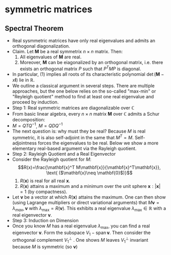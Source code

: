 # symmetric matrices
## Spectral Theorem
- Real sysmmetric matrices have only real eigenvalues and admits an orthogonal diagonalization.
- Claim. Let $\mathbf{M}$ be a real symmetrix $n\times n$ matrix. Then:
  1. All eigenvalues of $\mathbf{M}$ are real.
  2. Moreover, $\mathbf{M}$ can be eiagonalized by an orthogonal matrix, i.e. there exists an orthogonal matrix $P$ such that $P^T MP$ is diagonal.
- In particular, (1) implies all roots of its characteristic polynomial $\operatorname{det}(\mathbf{M}-x\mathbf{I})$ lie in $\mathbb{R}$.
- We outline a classical argument in several steps. There are multiple approaches, but the one below relies on the so-called "max-min" or "Reyleigh quotient" method to find at least one real eigenvalue and proceed by induction.
- Step 1: Real symmetric matrices are diagonalizable over $\mathbb{C}$
- From basic linear algebra, every $n\times n$ matrix $\mathbf{M}$ over $\mathbb{C}$ admits a Schur decomposition:
- $M=QTQ^{-1}$, $M=QDQ^{-1}$
- The next question is: why must they be real? Because $M$ is real symmetric, it is also self-adjoint in the same that $M^T=M$. Self-adjointness forces the eigenvalues to be real. Below we show a more elementary real-based argument via the Rayleigh quotient.
- Step 2: Rayleigh Quotient and a Real Eigenvector
- Consider the Rayleigh quotient for $M$:$$R(x)=\frac{\mathbf{x}^T M\mathbf{x}}{\mathbf{x}^T\mathbf{x}}, \text{   ($\mathbf{x}\neq \mathbf{0}$)}$$
  1. $R(\mathbf{x})$ is real for all real $\mathbf{x}$.
  2. $R(\mathbf{x})$ attains a maximum and a minimum over the unit sphere $\mathbf{x}:|\mathbf{x}|=1$ (by compactness).
- Let $\mathbf{v}$ be a vector at which $R(\mathbf{x})$ attains the maximum. One can then show (using Lagrange multipliers or direct variational arguments) that $M\mathbf{v}=\lambda_{max}, \mathbf{v}$ with $\lambda_{\operatorname{max}}=R(\mathbf{v})$. This exhibits a real eigenvalue $\lambda_{\operatorname{max}}\in \mathbb{R}$ with a real eigenvector $\mathbf{v}$.
- Step 3: Induction on Dimension
- Once you know $M$ has a real eigenvalue $\lambda_{\operatorname{max}}$, you can find a real eigenvector $\mathbf{v}$. Form the subspace $V_1-\operatorname{span}\mathbf{v}$. Then consider the orthogonal complement $V_1^{\perp}$ . One shows $M$ leaves $V_1^{\perp}$ invariant because $M$ is symmetric (so $\mathbf{v}$)